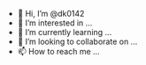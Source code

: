 - 👋 Hi, I’m @dk0142
- 👀 I’m interested in ...
- 🌱 I’m currently learning ...
- 💞️ I’m looking to collaborate on ...
- 📫 How to reach me ...

<!---
dk0142/dk0142 

    "name": " @dk0142
    "description": " Telegram bot to countdown to your important events in any chat.",
    "repository": 
     "keywords": [
        
        "timer",
        "important events",
        "countdown timer",
        "Telegram bot",
        "Pyrogram bot"
    ],
    "env": {
        "API_ID": {
            "description": "Get from my.telegram.org/apps",
            "required": true
        },
        "API_HASH": {
            "description": "Get from my.telegram.org/apps",
            "required": true
        },
        "BOT_TOKEN": {
            "description": "Get from Telegram's @BotFather",
            "required": true
        }
    },
    "formation": {
    "worker": {
      "quantity": 1,
      "size": "free"
    }
  },
    "buildpacks": [
        {
            "url": "heroku/python"
        }
    ]
}
